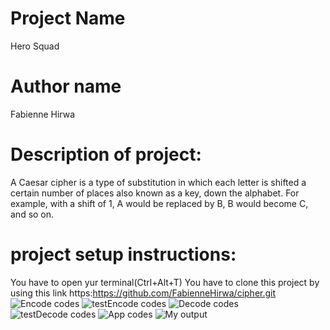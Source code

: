 # Project Name 
Hero Squad

# Author name 

Fabienne Hirwa

# Description of project:

A Caesar cipher is a type of substitution in which each letter is shifted a certain number of places also known as a key, down the alphabet.  For example, with a shift of 1, A would be replaced by B, B would become C, and so on. 
# project setup instructions:

You have to open yur terminal(Ctrl+Alt+T) You have to clone this project by using this link https:https://github.com/FabienneHirwa/cipher.git
 ![Encode codes](image/1.png)
 ![testEncode codes](image/2.png)
 ![Decode codes](image/3.png)
 ![testDecode codes](image/4.png)
 ![App codes](image/5.png)
 ![My output](image/output1.png)